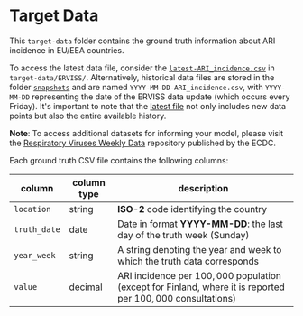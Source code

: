 # Target Data

This `target-data` folder contains the ground truth information about ARI incidence in EU/EEA countries.

To access the latest data file, consider the [`latest-ARI_incidence.csv`]((https://github.com/european-modelling-hubs/ari-forecast-hub/blob/main/target-data/ERVISS/latest-ARI_incidence.csv)) in `target-data/ERVISS/`. Alternatively, historical data files are stored in the folder [`snapshots`](https://github.com/european-modelling-hubs/ari-forecast-hub/tree/main/target-data/ERVISS/snapshots) and are named `YYYY-MM-DD-ARI_incidence.csv`, with `YYYY-MM-DD` representing the date of the ERVISS data update (which occurs every Friday). It's important to note that the [latest file](https://github.com/european-modelling-hubs/flu-forecast-hub/blob/main/target-data/ERVISS/latest-ARI_incidence.csv) not only includes new data points but also the entire available history.

**Note**: To access additional datasets for informing your model, please visit the [Respiratory Viruses Weekly Data](https://github.com/EU-ECDC/Respiratory_viruses_weekly_data/tree/main) repository published by the ECDC.

Each ground truth CSV file contains the following columns:

| column | column type | description |
| -------- | -------- | ------- |
| `location` | string | **ISO-2** code identifying the country |
| `truth_date` | date | Date in format **YYYY-MM-DD**: the last day of the truth week (Sunday)|
| `year_week` | string | A string denoting the year and week to which the truth data corresponds |
| `value ` | decimal | ARI incidence per $100,000$ population (except for Finland, where it is reported per $100,000$ consultations)|
